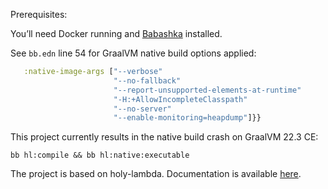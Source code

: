 
Prerequisites:

You’ll need Docker running and [Babashka](https://github.com/babashka/babashka) installed.

See `bb.edn` line 54 for GraalVM native build options applied:

```clojure
   :native-image-args ["--verbose"
                       "--no-fallback"
                       "--report-unsupported-elements-at-runtime"
                       "-H:+AllowIncompleteClasspath"
                       "--no-server"
                       "--enable-monitoring=heapdump"]}}
```

This project currently results in the native build crash on GraalVM 22.3 CE:

```
bb hl:compile && bb hl:native:executable
```


The project is based on holy-lambda. Documentation is available [here](https://fierycod.github.io/holy-lambda).

